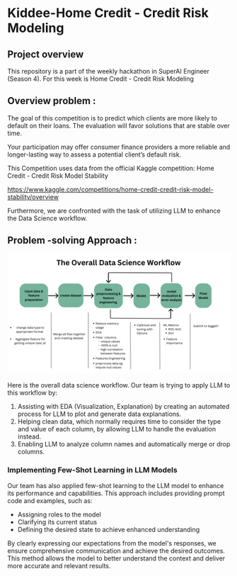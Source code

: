 # Kiddee-Home Credit - Credit Risk Modeling



## Project overview

This repository is a part of the weekly hackathon in SuperAI Engineer (Season 4). For this week is Home Credit - Credit Risk Modeling

## Overview problem :

The goal of this competition is to predict which clients are more likely to default on their loans. The evaluation will favor solutions that are stable over time.

Your participation may offer consumer finance providers a more reliable and longer-lasting way to assess a potential client’s default risk.

This Competition uses data from the official Kaggle competition: Home Credit - Credit Risk Model Stability

https://www.kaggle.com/competitions/home-credit-credit-risk-model-stability/overview

Furthermore, we are confronted with the task of utilizing LLM to enhance the Data Science workflow.

## Problem -solving Approach :

![The overall Data Science Workflow](DS_workflow.png)

Here is the overall data science workflow. Our team is trying to apply LLM to this workflow by:

1. Assisting with EDA (Visualization, Explanation) by creating an automated process for LLM to plot and generate data explanations.
2. Helping clean data, which normally requires time to consider the type and value of each column, by allowing LLM to handle the evaluation instead.
3. Enabling LLM to analyze column names and automatically merge or drop columns.

### Implementing Few-Shot Learning in LLM Models

Our team has also applied few-shot learning to the LLM model to enhance its performance and capabilities. This approach includes providing prompt code and examples, such as:

- Assigning roles to the model
- Clarifying its current status
- Defining the desired state to achieve enhanced understanding

By clearly expressing our expectations from the model's responses, we ensure comprehensive communication and achieve the desired outcomes. This method allows the model to better understand the context and deliver more accurate and relevant results.

